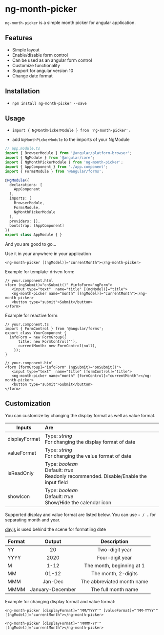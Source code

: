 # ng-month-picker

`ng-month-picker` is a simple month picker for angular application.

## Features
* Simple layout
* Enable/disable form control
* Can be used as an angular form control
* Customize functionality
* Support for angular version 10
* Change date format

## Installation

* `npm install ng-month-picker --save`

## Usage

* `import { NgMonthPickerModule } from 'ng-month-picker';`

* add `NgMonthPickerModule` to the imports of your NgModule

```ts
// app.module.ts
import { BrowserModule } from '@angular/platform-browser';
import { NgModule } from '@angular/core';
import { NgMonthPickerModule } from 'ng-month-picker';
import { AppComponent } from './app.component';
import { FormsModule } from '@angular/forms';

@NgModule({
  declarations: [
    AppComponent
  ],
  imports: [
    BrowserModule,
    FormsModule,
    NgMonthPickerModule
  ],
  providers: [],
  bootstrap: [AppComponent]
})
export class AppModule { }
```

And you are good to go...

Use it in your anywhere in your application

````
<ng-month-picker [(ngModel)]="currentMonth"></ng-month-picker>
````

Example for template-driven form:

````
// your.component.html
<form (ngSubmit)="onSubmit()" #infoForm="ngForm">
   <input type="text"  name="title" [(ngModel)]="title">
   <ng-month-picker name="month" [(ngModel)]="currentMonth"></ng-month-picker>
   <button type="submit">Submit</button>
</form>
````

Example for reactive form:

````
// your.component.ts
import { FormControl } from '@angular/forms';
export class YourComponent {
  infoForm = new FormGroup({
      title: new FormControl(''),
      currentMonth: new FormControl(null),
    });
}

// your.component.html
<form [formGroup]="infoForm" (ngSubmit)="onSubmit()">
   <input type="text"  name="title" [formControl]="title">
   <ng-month-picker name="month" [formControl]="currentMonth"></ng-month-picker>
   <button type="submit">Submit</button>
</form>
````

## Customization
You can customize by changing the display format as well as value format.

| Inputs        | Are           
| ------------- |:-------------|
| displayFormat   | Type: *string* <br> For changing the display format of date |
| valueFormat     | Type: *string* <br> For changing the value format of date |
| isReadOnly      | Type: *boolean* <br> Default: *true* <br> Readonly recommended. Disable/Enable the input field|
| showIcon        | Type: *boolean* <br> Default: *true* <br> Show/Hide the calendar icon |

Supported display and value format are listed below. You can use **`- / .`** for separating month and year.

[dayjs](https://day.js.org/docs/en/display/format) is used behind the scene for formatiing date

| Format        | Output         | Description           
| ------------- |:-------------:|:-------------:|
| YY       | 20   | Two-digit year |
| YYYY     | 2020 | Four-digit year |
| M       | 1-12   | The month, beginning at 1 |
| MM     | 01-12 | The month, 2-digits |
| MMM       | Jan-Dec   | The abbreviated month name |
| MMMM     | January-December | The full month name |

Example for changing display format and value format:
```
<ng-month-picker [displayFormat]="'MM/YYYY'" [valueFormat]="'MM-YYYY'" [(ngModel)]="currentMonth"></ng-month-picker>

<ng-month-picker [displayFormat]="'MMMM-YY'" [(ngModel)]="currentMonth"></ng-month-picker>

```

